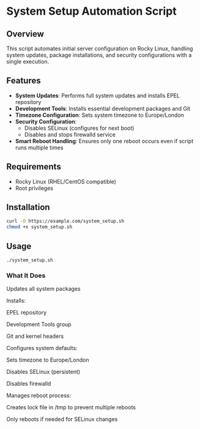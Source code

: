 # System Setup Automation Script

## Overview
This script automates initial server configuration on Rocky Linux, handling system updates, package installations, and security configurations with a single execution.

## Features
- **System Updates**: Performs full system updates and installs EPEL repository
- **Development Tools**: Installs essential development packages and Git
- **Timezone Configuration**: Sets system timezone to Europe/London
- **Security Configuration**:
  - Disables SELinux (configures for next boot)
  - Disables and stops firewalld service
- **Smart Reboot Handling**: Ensures only one reboot occurs even if script runs multiple times

## Requirements
- Rocky Linux (RHEL/CentOS compatible)
- Root privileges

## Installation
```bash
curl -O https://example.com/system_setup.sh
chmod +x system_setup.sh
```
## Usage
```
./system_setup.sh
```
### What It Does
Updates all system packages

Installs:

EPEL repository

Development Tools group

Git and kernel headers

Configures system defaults:

Sets timezone to Europe/London

Disables SELinux (persistent)

Disables firewalld

Manages reboot process:

Creates lock file in /tmp to prevent multiple reboots

Only reboots if needed for SELinux changes
